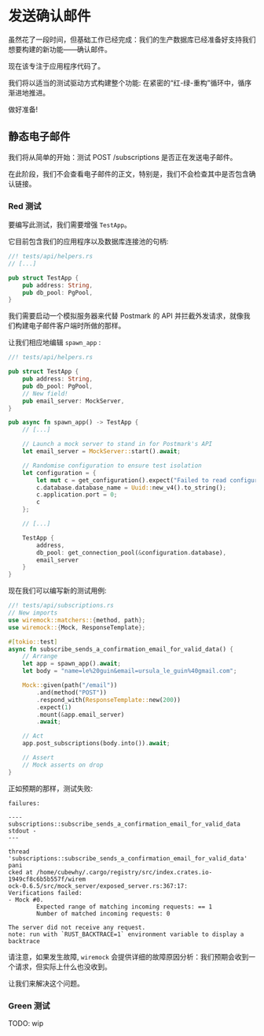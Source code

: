 # 发送确认邮件

虽然花了一段时间，但基础工作已经完成：我们的生产数据库已经准备好支持我们想要构建的新功能——确认邮件。

现在该专注于应用程序代码了。

我们将以适当的测试驱动方式构建整个功能: 在紧密的“红-绿-重构”循环中，循序渐进地推进。

做好准备!

## 静态电子邮件

我们将从简单的开始：测试 POST /subscriptions 是否正在发送电子邮件。

在此阶段，我们不会查看电子邮件的正文，特别是，我们不会检查其中是否包含确认链接。

### Red 测试

要编写此测试，我们需要增强 `TestApp`。

它目前包含我们的应用程序以及数据库连接池的句柄:

```rs
//! tests/api/helpers.rs
// [...]

pub struct TestApp {
    pub address: String,
    pub db_pool: PgPool,
}
```

我们需要启动一个模拟服务器来代替 Postmark 的 API 并拦截外发请求，就像我们构建电子邮件客户端时所做的那样。

让我们相应地编辑 `spawn_app` :

```rs
//! tests/api/helpers.rs

pub struct TestApp {
    pub address: String,
    pub db_pool: PgPool,
    // New field!
    pub email_server: MockServer,
}

pub async fn spawn_app() -> TestApp {
    // [...]

    // Launch a mock server to stand in for Postmark's API
    let email_server = MockServer::start().await;

    // Randomise configuration to ensure test isolation
    let configuration = {
        let mut c = get_configuration().expect("Failed to read configuration")   ;
        c.database.database_name = Uuid::new_v4().to_string();
        c.application.port = 0;
        c
    };

    // [...]

    TestApp {
        address,
        db_pool: get_connection_pool(&configuration.database),
        email_server
    }
}
```

现在我们可以编写新的测试用例:

```rs
//! tests/api/subscriptions.rs
// New imports
use wiremock::matchers::{method, path};
use wiremock::{Mock, ResponseTemplate};

#[tokio::test]
async fn subscribe_sends_a_confirmation_email_for_valid_data() {
    // Arrange
    let app = spawn_app().await;
    let body = "name=le%20guin&email=ursula_le_guin%40gmail.com";

    Mock::given(path("/email"))
        .and(method("POST"))
        .respond_with(ResponseTemplate::new(200))
        .expect(1)
        .mount(&app.email_server)
        .await;

    // Act
    app.post_subscriptions(body.into()).await;

    // Assert
    // Mock asserts on drop
}
```

正如预期的那样，测试失败:

```plaintext
failures:

---- subscriptions::subscribe_sends_a_confirmation_email_for_valid_data stdout -
---

thread 'subscriptions::subscribe_sends_a_confirmation_email_for_valid_data' pani
cked at /home/cubewhy/.cargo/registry/src/index.crates.io-1949cf8c6b5b557f/wirem
ock-0.6.5/src/mock_server/exposed_server.rs:367:17:
Verifications failed:
- Mock #0.
        Expected range of matching incoming requests: == 1
        Number of matched incoming requests: 0

The server did not receive any request.
note: run with `RUST_BACKTRACE=1` environment variable to display a backtrace
```

请注意，如果发生故障, `wiremock` 会提供详细的故障原因分析：我们预期会收到一个请求，但实际上什么也没收到。

让我们来解决这个问题。

### Green 测试

TODO: wip
